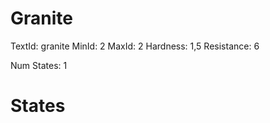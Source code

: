 # Granite
TextId: granite
MinId: 2
MaxId: 2
Hardness: 1,5
Resistance: 6

Num States: 1
# States
```

```